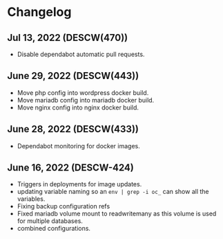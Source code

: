 # Changelog

## Jul 13, 2022 (DESCW(470))

- Disable dependabot automatic pull requests.

## June 29, 2022 (DESCW(443))

- Move php config into wordpress docker build.
- Move mariadb config into mariadb docker build.
- Move nginx config into nginx docker build.

## June 28, 2022 (DESCW(433))

- Dependabot monitoring for docker images.

## June 16, 2022 (DESCW-424)

- Triggers in deployments for image updates.
- updating variable naming so an `env | grep -i oc_` can show all the variables.
- Fixing backup configuration refs
- Fixed mariadb volume mount to readwritemany as this volume is used for multiple databases.
- combined configurations.
